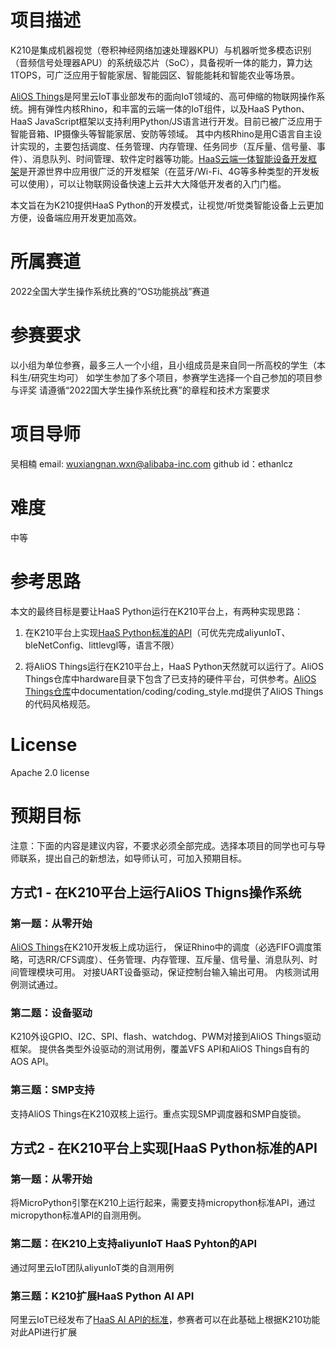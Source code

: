 # 项目描述

K210是集成机器视觉（卷积神经网络加速处理器KPU）与机器听觉多模态识别（音频信号处理器APU）的系统级芯片（SoC），具备视听一体的能力，算力达1TOPS，可广泛应用于智能家居、智能园区、智能能耗和智能农业等场景。

[AliOS Things](https://www.aliyun.com/product/aliosthings)是阿里云IoT事业部发布的面向IoT领域的、高可伸缩的物联网操作系统。拥有弹性内核Rhino，和丰富的云端一体的IoT组件，以及HaaS Python、HaaS JavaScript框架以支持利用Python/JS语言进行开发。目前已被广泛应用于智能音箱、IP摄像头等智能家居、安防等领域。 其中内核Rhino是用C语言自主设计实现的，主要包括调度、任务管理、内存管理、任务同步（互斥量、信号量、事件）、消息队列、时间管理、软件定时器等功能。[HaaS云端一体智能设备开发框架](https://haas.iot.aliyun.com/)是开源世界中应用很广泛的开发框架（在蓝牙/Wi-Fi、4G等多种类型的开发板可以使用），可以让物联网设备快速上云并大大降低开发者的入门门槛。

本文旨在为K210提供HaaS Python的开发模式，让视觉/听觉类智能设备上云更加方便，设备端应用开发更加高效。


# 所属赛道

2022全国大学生操作系统比赛的“OS功能挑战”赛道

# 参赛要求

以小组为单位参赛，最多三人一个小组，且小组成员是来自同一所高校的学生（本科生/研究生均可）
如学生参加了多个项目，参赛学生选择一个自己参加的项目参与评奖
请遵循“2022国大学生操作系统比赛”的章程和技术方案要求

# 项目导师

吴相楠
email: wuxiangnan.wxn@alibaba-inc.com
github id：ethanlcz

# 难度

中等

# 参考思路
本文的最终目标是要让HaaS Python运行在K210平台上，有两种实现思路：
1. 在K210平台上实现[HaaS Python标准的API](https://haas.iot.aliyun.com/haasapi/index.html#/)（可优先完成aliyunIoT、bleNetConfig、littlevgl等，语言不限）

2. 将AliOS Things运行在K210平台上，HaaS Python天然就可以运行了。AliOS Things仓库中hardware目录下包含了已支持的硬件平台，可供参考。[AliOS Things仓库](https://github.com/alibaba/AliOS-Things)中documentation/coding/coding_style.md提供了AliOS Things的代码风格规范。

# License
Apache 2.0 license

# 预期目标

注意：下面的内容是建议内容，不要求必须全部完成。选择本项目的同学也可与导师联系，提出自己的新想法，如导师认可，可加入预期目标。

## 方式1 - 在K210平台上运行AliOS Thigns操作系统

### 第一题：从零开始
[AliOS Things](https://github.com/alibaba/AliOS-Things)在K210开发板上成功运行， 保证Rhino中的调度（必选FIFO调度策略，可选RR/CFS调度）、任务管理、内存管理、互斥量、信号量、消息队列、时间管理模块可用。
对接UART设备驱动，保证控制台输入输出可用。
内核测试用例测试通过。

### 第二题：设备驱动
K210外设GPIO、I2C、SPI、flash、watchdog、PWM对接到AliOS Things驱动框架。
提供各类型外设驱动的测试用例，覆盖VFS API和AliOS Things自有的AOS API。

### 第三题：SMP支持
支持AliOS Things在K210双核上运行。重点实现SMP调度器和SMP自旋锁。

## 方式2 - 在K210平台上实现[HaaS Python标准的API

### 第一题：从零开始
将MicroPython引擎在K210上运行起来，需要支持micropython标准API，通过micropython标准API的自测用例。

### 第二题：在K210上支持aliyunIoT HaaS Pyhton的API
通过阿里云IoT团队aliyunIoT类的自测用例

### 第三题：K210扩展HaaS Python AI API
阿里云IoT已经发布了[HaaS AI API的标准](https://haas.iot.aliyun.com/haasapi/index.html#/Python/docs/zh-CN/haas_extended_api/AI)，参赛者可以在此基础上根据K210功能对此API进行扩展
